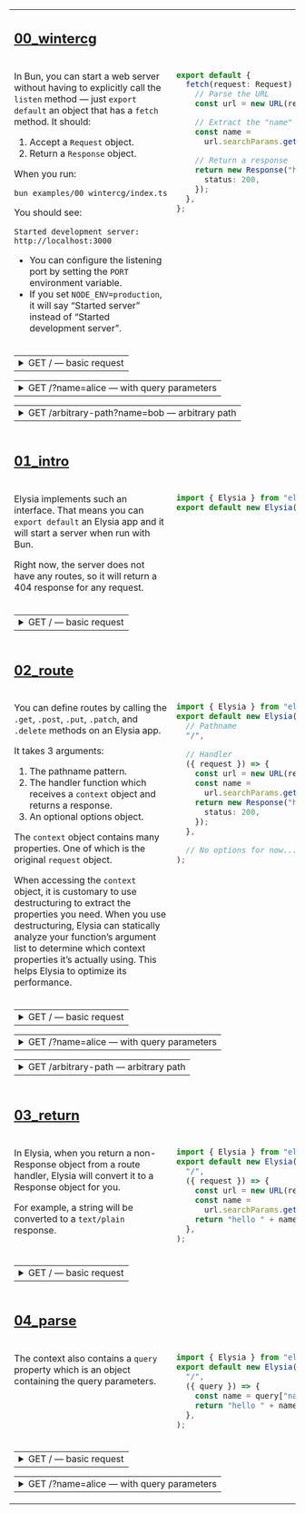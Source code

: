 <table>
<tbody>
<tr><td colspan="2">

## [00_wintercg](00_wintercg/index.ts)

</td></tr>
<tr><td width="2000" valign="top">

In Bun, you can start a web server without having to explicitly call
the `listen` method — just `export default` an object that has a
`fetch` method. It should:

1. Accept a `Request` object.
2. Return a `Response` object.

When you run:

~~~sh
bun examples/00_wintercg/index.ts
~~~

You should see:

~~~
Started development server: http://localhost:3000
~~~

- You can configure the listening port by setting the `PORT` environment variable.
- If you set `NODE_ENV=production`, it will say “Started server” instead of “Started development server”.

</td><td width="2000" valign="top">

```ts
export default {
  fetch(request: Request) {
    // Parse the URL
    const url = new URL(request.url);

    // Extract the "name" query parameter
    const name =
      url.searchParams.get("name") || "world";

    // Return a response
    return new Response("hello " + name, {
      status: 200,
    });
  },
};
```

</td></tr>
<tr><td colspan="2">
<table><tr><td><details><summary>GET / — basic request</summary>

```sh-session
$ curl -s -D- "http://localhost:3000/"
HTTP/1.1 200 OK
content-type: text/plain;charset=utf-8
Date: Thu, 19 Dec 2024 18:10:44 GMT
Content-Length: 11

hello world
```

</details></td></tr></table>
<table><tr><td><details><summary>GET /?name=alice — with query parameters</summary>

```sh-session
$ curl -s -D- "http://localhost:3000/?name=alice"
HTTP/1.1 200 OK
content-type: text/plain;charset=utf-8
Date: Thu, 19 Dec 2024 18:10:44 GMT
Content-Length: 11

hello alice
```

</details></td></tr></table>
<table><tr><td><details><summary>GET /arbitrary-path?name=bob — arbitrary path</summary>

The fetch handler is called for every request, so paths like "/arbitrary-path" work too.

```sh-session
$ curl -s -D- "http://localhost:3000/arbitrary-path?name=bob"
HTTP/1.1 200 OK
content-type: text/plain;charset=utf-8
Date: Thu, 19 Dec 2024 18:10:44 GMT
Content-Length: 9

hello bob
```

</details></td></tr></table>
</td></tr>
<tr><td colspan="2">

## [01_intro](01_intro/index.ts)

</td></tr>
<tr><td width="2000" valign="top">

Elysia implements such an interface.
That means you can `export default` an Elysia app and it will start a server when run with Bun.

Right now, the server does not have any routes, so it will return a 404 response for any request.

</td><td width="2000" valign="top">

```ts
import { Elysia } from "elysia";
export default new Elysia();
```

</td></tr>
<tr><td colspan="2">
<table><tr><td><details><summary>GET / — basic request</summary>

```sh-session
$ curl -s -D- "http://localhost:3000/"
HTTP/1.1 404 Not Found
content-type: text/plain;charset=utf-8
Date: Thu, 19 Dec 2024 18:10:44 GMT
Content-Length: 9

NOT_FOUND
```

</details></td></tr></table>
</td></tr>
<tr><td colspan="2">

## [02_route](02_route/index.ts)

</td></tr>
<tr><td width="2000" valign="top">

You can define routes by calling the `.get`, `.post`, `.put`, `.patch`, and `.delete` methods on an Elysia app.

It takes 3 arguments:

1. The pathname pattern.
2. The handler function which receives a `context` object and returns a response.
3. An optional options object.

The `context` object contains many properties. One of which is the original `request` object.

When accessing the `context` object, it is customary to use destructuring to extract the properties you need.
When you use destructuring, Elysia can statically analyze your function’s argument list to determine which context properties it’s actually using.
This helps Elysia to optimize its performance.

</td><td width="2000" valign="top">

```ts
import { Elysia } from "elysia";
export default new Elysia().get(
  // Pathname
  "/",

  // Handler
  ({ request }) => {
    const url = new URL(request.url);
    const name =
      url.searchParams.get("name") || "world";
    return new Response("hello " + name, {
      status: 200,
    });
  },

  // No options for now...
);
```

</td></tr>
<tr><td colspan="2">
<table><tr><td><details><summary>GET / — basic request</summary>

```sh-session
$ curl -s -D- "http://localhost:3000/"
HTTP/1.1 200 OK
content-type: text/plain;charset=utf-8
Date: Thu, 19 Dec 2024 18:10:44 GMT
Content-Length: 11

hello world
```

</details></td></tr></table>
<table><tr><td><details><summary>GET /?name=alice — with query parameters</summary>

```sh-session
$ curl -s -D- "http://localhost:3000/?name=alice"
HTTP/1.1 200 OK
content-type: text/plain;charset=utf-8
Date: Thu, 19 Dec 2024 18:10:44 GMT
Content-Length: 11

hello alice
```

</details></td></tr></table>
<table><tr><td><details><summary>GET /arbitrary-path — arbitrary path</summary>

```sh-session
$ curl -s -D- "http://localhost:3000/arbitrary-path"
HTTP/1.1 404 Not Found
content-type: text/plain;charset=utf-8
Date: Thu, 19 Dec 2024 18:10:44 GMT
Content-Length: 9

NOT_FOUND
```

This time, we only defined a route for "/", so this request returned a 404 response.

</details></td></tr></table>
</td></tr>
<tr><td colspan="2">

## [03_return](03_return/index.ts)

</td></tr>
<tr><td width="2000" valign="top">

In Elysia, when you return a non-Response object from a route handler,
Elysia will convert it to a Response object for you.

For example, a string will be converted to a `text/plain` response.

</td><td width="2000" valign="top">

```ts
import { Elysia } from "elysia";
export default new Elysia().get(
  "/",
  ({ request }) => {
    const url = new URL(request.url);
    const name =
      url.searchParams.get("name") || "world";
    return "hello " + name;
  },
);
```

</td></tr>
<tr><td colspan="2">
<table><tr><td><details><summary>GET / — basic request</summary>

```sh-session
$ curl -s -D- "http://localhost:3000/"
HTTP/1.1 200 OK
content-type: text/plain;charset=utf-8
Date: Thu, 19 Dec 2024 18:10:44 GMT
Content-Length: 11

hello world
```

</details></td></tr></table>
</td></tr>
<tr><td colspan="2">

## [04_parse](04_parse/index.ts)

</td></tr>
<tr><td width="2000" valign="top">

The context also contains a `query` property which is an object containing the query parameters.

</td><td width="2000" valign="top">

```ts
import { Elysia } from "elysia";
export default new Elysia().get(
  "/",
  ({ query }) => {
    const name = query["name"] || "world";
    return "hello " + name;
  },
);
```

</td></tr>
<tr><td colspan="2">
<table><tr><td><details><summary>GET / — basic request</summary>

```sh-session
$ curl -s -D- "http://localhost:3000/"
HTTP/1.1 200 OK
content-type: text/plain;charset=utf-8
Date: Thu, 19 Dec 2024 18:10:44 GMT
Content-Length: 11

hello world
```

</details></td></tr></table>
<table><tr><td><details><summary>GET /?name=alice — with query parameters</summary>

```sh-session
$ curl -s -D- "http://localhost:3000/?name=alice"
HTTP/1.1 200 OK
content-type: text/plain;charset=utf-8
Date: Thu, 19 Dec 2024 18:10:44 GMT
Content-Length: 11

hello alice
```

</details></td></tr></table>
</td></tr>
</tbody></table>
